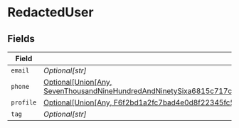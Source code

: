 # RedactedUser


## Fields

| Field                                                                                                                                                              | Type                                                                                                                                                               | Required                                                                                                                                                           | Description                                                                                                                                                        |
| ------------------------------------------------------------------------------------------------------------------------------------------------------------------ | ------------------------------------------------------------------------------------------------------------------------------------------------------------------ | ------------------------------------------------------------------------------------------------------------------------------------------------------------------ | ------------------------------------------------------------------------------------------------------------------------------------------------------------------ |
| `email`                                                                                                                                                            | *Optional[str]*                                                                                                                                                    | :heavy_minus_sign:                                                                                                                                                 | N/A                                                                                                                                                                |
| `phone`                                                                                                                                                            | [Optional[Union[Any, SevenThousandNineHundredAndNinetySixa6815c717c0e93865680b5cd47dec90314e97e4e7282bed7fc2f367bc051]]](../../models/shared/redacteduserphone.md) | :heavy_minus_sign:                                                                                                                                                 | N/A                                                                                                                                                                |
| `profile`                                                                                                                                                          | [Optional[Union[Any, F6f2bd1a2fc7bad4e0d8f22345fc5f6699d096b7797b93575869c544a4fc5cef]]](../../models/shared/redacteduserprofile.md)                               | :heavy_minus_sign:                                                                                                                                                 | N/A                                                                                                                                                                |
| `tag`                                                                                                                                                              | *Optional[str]*                                                                                                                                                    | :heavy_minus_sign:                                                                                                                                                 | N/A                                                                                                                                                                |